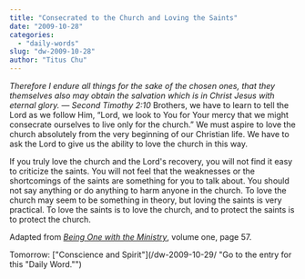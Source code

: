 ```yaml
---
title: "Consecrated to the Church and Loving the Saints"
date: "2009-10-28"
categories: 
  - "daily-words"
slug: "dw-2009-10-28"
author: "Titus Chu"
---
```


_Therefore I endure all things for the sake of the chosen ones, that they themselves also may obtain the salvation which is in Christ Jesus with eternal glory. — Second Timothy 2:10_ Brothers, we have to learn to tell the Lord as we follow Him, “Lord, we look to You for Your mercy that we might consecrate ourselves to live only for the church.” We must aspire to love the church absolutely from the very beginning of our Christian life. We have to ask the Lord to give us the ability to love the church in this way.

If you truly love the church and the Lord's recovery, you will not find it easy to criticize the saints. You will not feel that the weaknesses or the shortcomings of the saints are something for you to talk about. You should not say anything or do anything to harm anyone in the church. To love the church may seem to be something in theory, but loving the saints is very practical. To love the saints is to love the church, and to protect the saints is to protect the church.

Adapted from [_Being One with the Ministry_](/book-one-with-the-ministry-vol-1/ "Go to the entry for this book."), volume one, page 57.

Tomorrow: ["Conscience and Spirit"](/dw-2009-10-29/ "Go to the entry for this "Daily Word."")
